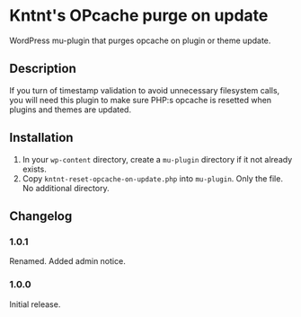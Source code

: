 # Kntnt's OPcache purge on update

WordPress mu-plugin that purges opcache on plugin or theme update.

## Description

If you turn of timestamp validation to avoid unnecessary filesystem calls, you will need this plugin to make sure PHP:s opcache is resetted when plugins and themes are updated.

## Installation

1. In your `wp-content` directory, create a `mu-plugin` directory if it not already exists.
2. Copy `kntnt-reset-opcache-on-update.php` into `mu-plugin`. Only the file. No additional directory.

## Changelog

### 1.0.1

Renamed. Added admin notice.

### 1.0.0

Initial release.
